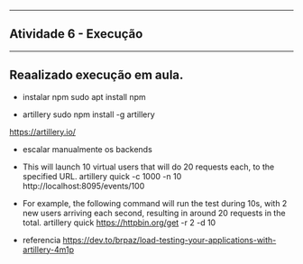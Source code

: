 ----------------------------------------------------------
Atividade 6 - Execução
----------------------------------------------------------

----------------------------------------------------------
Reaalizado execução em aula.
----------------------------------------------------------

- instalar npm
sudo apt install npm

- artillery
sudo npm install -g artillery

https://artillery.io/

- escalar manualmente os backends

- This will launch 10 virtual users that will do 20 requests each, to the specified URL.
artillery quick -c 1000 -n 10 http://localhost:8095/events/100

- For example, the following command will run the test during 10s, with 2 new users arriving each second, resulting in around 20 requests in the total.
artillery quick https://httpbin.org/get -r 2 -d 10

- referencia
https://dev.to/brpaz/load-testing-your-applications-with-artillery-4m1p
